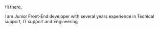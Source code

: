 Hi there,

I am Junior Front-End developer with several years experience in Techical support, IT support and Engineering

